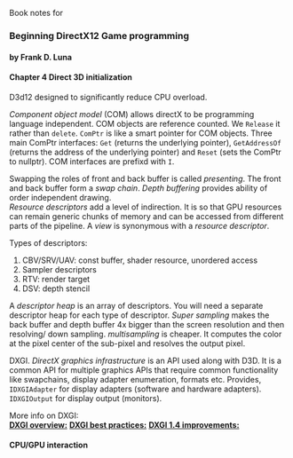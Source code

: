 Book notes for  
### Beginning DirectX12 Game programming
#### by Frank D. Luna


#### Chapter 4 Direct 3D initialization
D3d12 designed to significantly reduce CPU overload.  

*Component object model* (COM) allows directX to be programming language independent. COM objects are reference counted. We `Release` it rather than `delete`. `ComPtr` is like a smart pointer for COM objects. Three main ComPtr interfaces: `Get` (returns the underlying pointer), `GetAddressOf` (returns the address of the underlying pointer) and `Reset` (sets the ComPtr to nullptr). COM interfaces are prefixd with `I`.  

Swapping the roles of front and back buffer is called *presenting*. The front and back buffer form a *swap chain*. *Depth buffering* provides ability of order independent drawing.  
*Resource descriptors* add a level of indirection. It is so that GPU resources can remain generic chunks of memory and can be accessed from different parts of the pipeline. A *view* is synonymous with a *resource descriptor*.  

Types of descriptors:
1. CBV/SRV/UAV: const buffer, shader resource, unordered access
2. Sampler descriptors
3. RTV: render target
4. DSV: depth stencil

A *descriptor heap* is an array of descriptors. You will need a separate descriptor heap for each type of descriptor.
*Super sampling* makes the back buffer and depth buffer 4x bigger than the screen resolution and then resolving/ down sampling. *multisampling* is cheaper. It computes the color at the pixel center of the sub-pixel and resolves the output pixel.

DXGI. *DirectX graphics infrastructure* is an API used along with D3D. It is a common API for multiple graphics APIs that require common functionality like swapchains, display adapter enumeration, formats etc. Provides,  
`IDXGIAdapter` for display adapters (software and hardware adapters).  
`IDXGIOutput` for display output (monitors).  

More info on DXGI:  
[**DXGI overview:**](http://msdn.microsoft.com/en-us/library/windows/desktop/bb205075(v=vs.85).aspx)  
[**DXGI best practices:**](http://msdn.microsoft.com/en-us/library/windows/desktop/ee417025(v=vs.85).aspx)  
[**DXGI 1.4 improvements:**]( http://msdn.microsoft.com/en-us/library/windows/desktop/mt427784%28v=vs.85%29.aspx)  

#### CPU/GPU interaction
